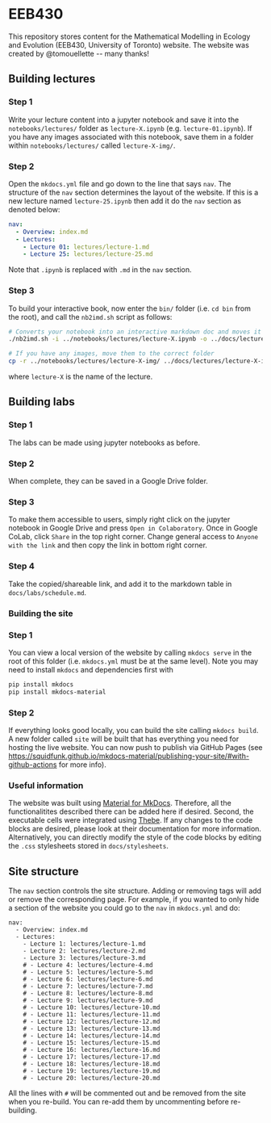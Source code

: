 # EEB430

This repository stores content for the Mathematical Modelling in Ecology and Evolution (EEB430, University of Toronto) website. The website was created by @tomouellette -- many thanks!

## Building lectures

### Step 1

Write your lecture content into a jupyter notebook and save it into the `notebooks/lectures/` folder as `lecture-X.ipynb` (e.g. `lecture-01.ipynb`). If you have any images associated with this notebook, save them in a folder within `notebooks/lectures/` called `lecture-X-img/`.

### Step 2

Open the `mkdocs.yml` file and go down to the line that says `nav`. The structure of the `nav` section determines the layout of the website. If this is a new lecture named `lecture-25.ipynb` then add it do the `nav` section as denoted below:

```yaml
nav:
  - Overview: index.md
  - Lectures:
    - Lecture 01: lectures/lecture-1.md
    - Lecture 25: lectures/lecture-25.md
```

Note that `.ipynb` is replaced with `.md` in the `nav` section.

### Step 3

To build your interactive book, now enter the `bin/` folder (i.e. `cd bin` from the root), and call the `nb2imd.sh` script as follows:

```bash
# Converts your notebook into an interactive markdown doc and moves it to correct folder
./nb2imd.sh -i ../notebooks/lectures/lecture-X.ipynb -o ../docs/lectures/

# If you have any images, move them to the correct folder
cp -r ../notebooks/lectures/lecture-X-img/ ../docs/lectures/lecture-X-img/
```

where `lecture-X` is the name of the lecture.

## Building labs

### Step 1

The labs can be made using jupyter notebooks as before. 

### Step 2

When complete, they can be saved in a Google Drive folder.
 
### Step 3

To make them accessible to users, simply right click on the jupyter notebook in Google Drive and press `Open in Colaboratory`. Once in Google CoLab, click `Share` in the top right corner. Change general access to `Anyone with the link` and then copy the link in bottom right corner.

### Step 4

Take the copied/shareable link, and add it to the markdown table in `docs/labs/schedule.md`.

### Building the site

### Step 1

You can view a local version of the website by calling `mkdocs serve` in the root of this folder (i.e. `mkdocs.yml` must be at the same level). Note you may need to install `mkdocs` and dependencies first with

```bash
pip install mkdocs
pip install mkdocs-material
```

### Step 2

If everything looks good locally, you can build the site calling `mkdocs build`. A new folder called `site` will be built that has everything you need for hosting the live website. You can now push to publish via GitHub Pages (see https://squidfunk.github.io/mkdocs-material/publishing-your-site/#with-github-actions for more info).

### Useful information

The website was built using [Material for MkDocs](https://squidfunk.github.io/mkdocs-material/). Therefore, all the functionalitites described there can be added here if desired. Second, the executable cells were integrated using [Thebe](https://github.com/executablebooks/thebe). If any changes to the code blocks are desired, please look at their documentation for more information. Alternatively, you can directly modify the style of the code blocks by editing the `.css` stylesheets stored in `docs/stylesheets`.

## Site structure

The `nav` section controls the site structure. Adding or removing tags will add or remove the corresponding page. For example, if you wanted to only hide a section of the website you could go to the `nav` in `mkdocs.yml` and do:

```
nav:
  - Overview: index.md
  - Lectures:
    - Lecture 1: lectures/lecture-1.md
    - Lecture 2: lectures/lecture-2.md
    - Lecture 3: lectures/lecture-3.md
    # - Lecture 4: lectures/lecture-4.md
    # - Lecture 5: lectures/lecture-5.md
    # - Lecture 6: lectures/lecture-6.md
    # - Lecture 7: lectures/lecture-7.md
    # - Lecture 8: lectures/lecture-8.md
    # - Lecture 9: lectures/lecture-9.md
    # - Lecture 10: lectures/lecture-10.md
    # - Lecture 11: lectures/lecture-11.md
    # - Lecture 12: lectures/lecture-12.md
    # - Lecture 13: lectures/lecture-13.md
    # - Lecture 14: lectures/lecture-14.md
    # - Lecture 15: lectures/lecture-15.md
    # - Lecture 16: lectures/lecture-16.md
    # - Lecture 17: lectures/lecture-17.md
    # - Lecture 18: lectures/lecture-18.md
    # - Lecture 19: lectures/lecture-19.md
    # - Lecture 20: lectures/lecture-20.md
```

All the lines with `#` will be commented out and be removed from the site when you re-build. You can re-add them by uncommenting before re-building.
